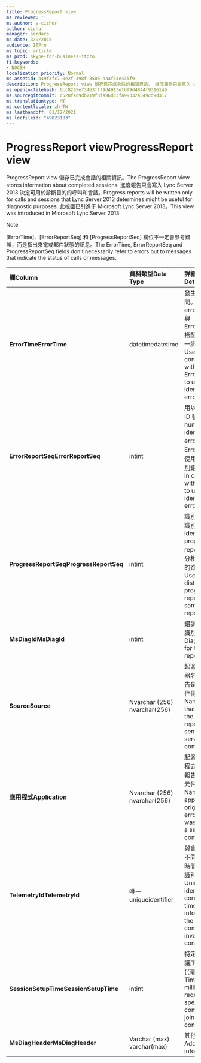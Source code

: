 ```yaml
---
title: ProgressReport view
ms.reviewer: ''
ms.author: v-cichur
author: cichur
manager: serdars
ms.date: 3/9/2015
audience: ITPro
ms.topic: article
ms.prod: skype-for-business-itpro
f1.keywords:
- NOCSH
localization_priority: Normal
ms.assetid: b49f3fc7-0e2f-498f-8505-aaaf54e435f9
description: ProgressReport view 儲存已完成會話的相關資訊。 進度報告只會寫入 Lync Server 2013 決定可用於診斷目的的呼叫和會話。 此視圖已引進于 Microsoft Lync Server 2013。
ms.openlocfilehash: 6cc8295e73463fff9d4913efbf9d4844f9316149
ms.sourcegitcommit: c528fad9db719f3fa96dc3fa99332a349cd9d317
ms.translationtype: MT
ms.contentlocale: zh-TW
ms.lasthandoff: 01/12/2021
ms.locfileid: "49823183"
---
```

# <a name="progressreport-view"></a><span data-ttu-id="6cc56-105">ProgressReport view</span><span class="sxs-lookup"><span data-stu-id="6cc56-105">ProgressReport view</span></span>
 
<span data-ttu-id="6cc56-106">ProgressReport view 儲存已完成會話的相關資訊。</span><span class="sxs-lookup"><span data-stu-id="6cc56-106">The ProgressReport view stores information about completed sessions.</span></span> <span data-ttu-id="6cc56-107">進度報告只會寫入 Lync Server 2013 決定可用於診斷目的的呼叫和會話。</span><span class="sxs-lookup"><span data-stu-id="6cc56-107">Progress reports will be written only for calls and sessions that Lync Server 2013 determines might be useful for diagnostic purposes.</span></span> <span data-ttu-id="6cc56-108">此視圖已引進于 Microsoft Lync Server 2013。</span><span class="sxs-lookup"><span data-stu-id="6cc56-108">This view was introduced in Microsoft Lync Server 2013.</span></span>
  
> [!NOTE]
> <span data-ttu-id="6cc56-109">[ErrorTime]、[ErrorReportSeq] 和 [ProgressReportSeq] 欄位不一定會參考錯誤，而是指出來電或郵件狀態的訊息。</span><span class="sxs-lookup"><span data-stu-id="6cc56-109">The ErrorTime, ErrorReportSeq and ProgressReportSeq fields don't necessarily refer to errors but to messages that indicate the status of calls or messages.</span></span> 
  
|<span data-ttu-id="6cc56-110">**欄**</span><span class="sxs-lookup"><span data-stu-id="6cc56-110">**Column**</span></span>|<span data-ttu-id="6cc56-111">**資料類型**</span><span class="sxs-lookup"><span data-stu-id="6cc56-111">**Data Type**</span></span>|<span data-ttu-id="6cc56-112">**詳細資料**</span><span class="sxs-lookup"><span data-stu-id="6cc56-112">**Details**</span></span>|
|:-----|:-----|:-----|
|<span data-ttu-id="6cc56-113">**ErrorTime**</span><span class="sxs-lookup"><span data-stu-id="6cc56-113">**ErrorTime**</span></span> <br/> |<span data-ttu-id="6cc56-114">datetime</span><span class="sxs-lookup"><span data-stu-id="6cc56-114">datetime</span></span>  <br/> |<span data-ttu-id="6cc56-115">發生錯誤的時間。</span><span class="sxs-lookup"><span data-stu-id="6cc56-115">Time of error occurred.</span></span> <span data-ttu-id="6cc56-116">與 ErrorReportSeq 搭配使用，以唯一識別錯誤。</span><span class="sxs-lookup"><span data-stu-id="6cc56-116">Used in conjunction with ErrorReportSeq to uniquely identify an error.</span></span>  <br/> |
|<span data-ttu-id="6cc56-117">**ErrorReportSeq**</span><span class="sxs-lookup"><span data-stu-id="6cc56-117">**ErrorReportSeq**</span></span> <br/> |<span data-ttu-id="6cc56-118">int</span><span class="sxs-lookup"><span data-stu-id="6cc56-118">int</span></span>  <br/> |<span data-ttu-id="6cc56-119">用以識別錯誤的 ID 號碼。</span><span class="sxs-lookup"><span data-stu-id="6cc56-119">ID number to identify the error.</span></span> <span data-ttu-id="6cc56-120">與 ErrorTime 搭配使用，以唯一識別錯誤。</span><span class="sxs-lookup"><span data-stu-id="6cc56-120">Used in conjunction with ErrorTime to uniquely identify an error.</span></span>  <br/> |
|<span data-ttu-id="6cc56-121">**ProgressReportSeq**</span><span class="sxs-lookup"><span data-stu-id="6cc56-121">**ProgressReportSeq**</span></span> <br/> |<span data-ttu-id="6cc56-122">int</span><span class="sxs-lookup"><span data-stu-id="6cc56-122">int</span></span>  <br/> |<span data-ttu-id="6cc56-123">識別進度報表的識別碼。</span><span class="sxs-lookup"><span data-stu-id="6cc56-123">ID to identify the progress report.</span></span> <span data-ttu-id="6cc56-124">用來區分相同錯誤報表的進度報告。</span><span class="sxs-lookup"><span data-stu-id="6cc56-124">Used to distinguish progress reports of the same error report.</span></span>  <br/> |
|<span data-ttu-id="6cc56-125">**MsDiagId**</span><span class="sxs-lookup"><span data-stu-id="6cc56-125">**MsDiagId**</span></span> <br/> |<span data-ttu-id="6cc56-126">int</span><span class="sxs-lookup"><span data-stu-id="6cc56-126">int</span></span>  <br/> |<span data-ttu-id="6cc56-127">錯誤報表的診斷識別碼。</span><span class="sxs-lookup"><span data-stu-id="6cc56-127">Diagnostic ID for the error report.</span></span>  <br/> |
|<span data-ttu-id="6cc56-128">**Source**</span><span class="sxs-lookup"><span data-stu-id="6cc56-128">**Source**</span></span> <br/> |<span data-ttu-id="6cc56-129">Nvarchar (256) </span><span class="sxs-lookup"><span data-stu-id="6cc56-129">nvarchar(256)</span></span>  <br/> |<span data-ttu-id="6cc56-130">起源錯誤的伺服器名稱 (如果報告是從伺服器元件傳送) 中。</span><span class="sxs-lookup"><span data-stu-id="6cc56-130">Name of server that originated the error (if report was sent from a server component).</span></span>  <br/> |
|<span data-ttu-id="6cc56-131">**應用程式**</span><span class="sxs-lookup"><span data-stu-id="6cc56-131">**Application**</span></span> <br/> |<span data-ttu-id="6cc56-132">Nvarchar (256) </span><span class="sxs-lookup"><span data-stu-id="6cc56-132">nvarchar(256)</span></span>  <br/> |<span data-ttu-id="6cc56-133">起源錯誤的應用程式名稱 (如果報告是從伺服器元件傳送) 。</span><span class="sxs-lookup"><span data-stu-id="6cc56-133">Name of application that originated the error (if report was sent from a server component).</span></span>  <br/> |
|<span data-ttu-id="6cc56-134">**TelemetryId**</span><span class="sxs-lookup"><span data-stu-id="6cc56-134">**TelemetryId**</span></span> <br/> |<span data-ttu-id="6cc56-135">唯一</span><span class="sxs-lookup"><span data-stu-id="6cc56-135">uniqueidentifier</span></span>  <br/> |<span data-ttu-id="6cc56-136">與會議相關聯之不同元件的加入時間資訊的唯一識別碼。</span><span class="sxs-lookup"><span data-stu-id="6cc56-136">Unique identifier correlating join time information for the different components involved in a conference.</span></span>  <br/> |
|<span data-ttu-id="6cc56-137">**SessionSetupTime**</span><span class="sxs-lookup"><span data-stu-id="6cc56-137">**SessionSetupTime**</span></span> <br/> |<span data-ttu-id="6cc56-138">int</span><span class="sxs-lookup"><span data-stu-id="6cc56-138">int</span></span>  <br/> |<span data-ttu-id="6cc56-139">特定元件加入會議所需的時間 (（毫秒）) 。</span><span class="sxs-lookup"><span data-stu-id="6cc56-139">Time (in milliseconds) required for a specific component to join a conference.</span></span>  <br/> |
|<span data-ttu-id="6cc56-140">**MsDiagHeader**</span><span class="sxs-lookup"><span data-stu-id="6cc56-140">**MsDiagHeader**</span></span> <br/> |<span data-ttu-id="6cc56-141">Varchar (max) </span><span class="sxs-lookup"><span data-stu-id="6cc56-141">varchar(max)</span></span>  <br/> |<span data-ttu-id="6cc56-142">其他錯誤資訊。</span><span class="sxs-lookup"><span data-stu-id="6cc56-142">Additional error information.</span></span>  <br/> |
   

